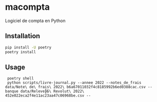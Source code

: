# macompta
Logiciel de compta en Python

## Installation

```bash
pip install -U poetry
poetry install
```

## Usage
```
 poetry shell
 python scripts/livre-journal.py --annee 2022 --notes_de_frais data/Note\ de\ frais\ 2022\ b6a67011032f4c8185992b6ed0388cac.csv --banque data/Releve╠Б\ Revolut\ 2022\ 452e022eca2f4e11ac23aa47c06968be.csv --
```
